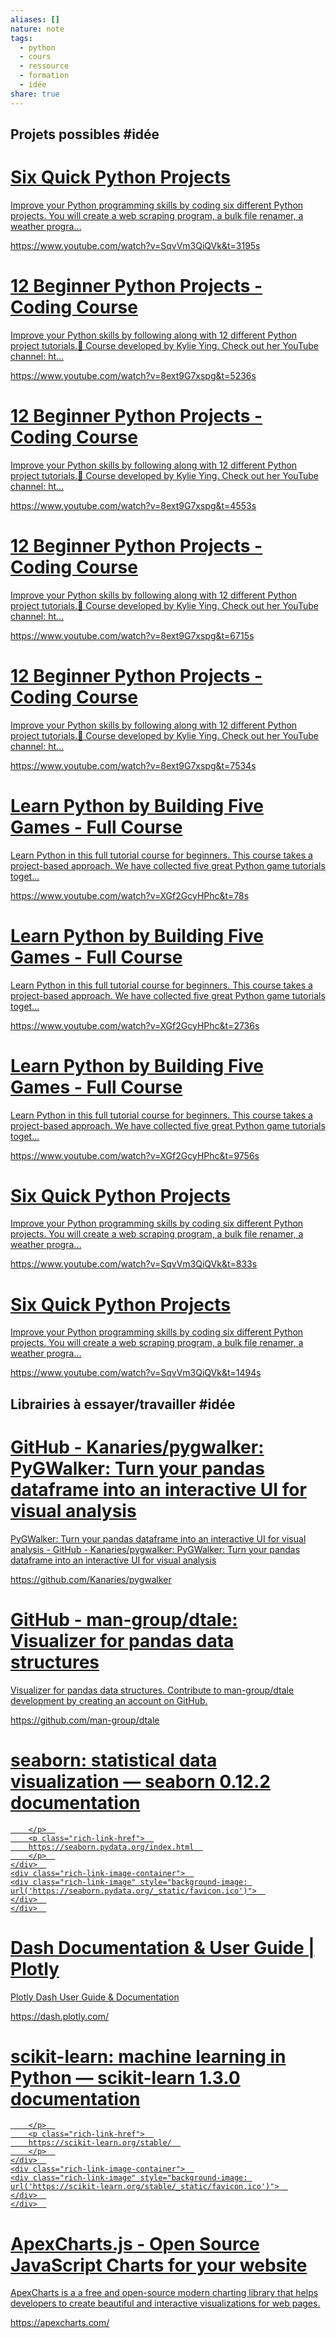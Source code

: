 ```yaml
---  
aliases: []  
nature: note  
tags:  
  - python  
  - cours  
  - ressource  
  - formation  
  - idée  
share: true  
---  
```

  
  
## Projets possibles #idée   
  
<div class="rich-link-card-container"><a class="rich-link-card" href="https://www.youtube.com/watch?v=SqvVm3QiQVk&t=3195s" target="_blank">  
	<div class="rich-link-card-text">  
		<h1 class="rich-link-card-title">Six Quick Python Projects</h1>  
		<p class="rich-link-card-description">  
		Improve your Python programming skills by coding six different Python projects. You will create a web scraping program, a bulk file renamer, a weather progra...  
		</p>  
		<p class="rich-link-href">  
		https://www.youtube.com/watch?v=SqvVm3QiQVk&t=3195s  
		</p>  
	</div>  
	<div class="rich-link-image-container">  
    <div class="rich-link-image" style="background-image: url('https://i.ytimg.com/vi/SqvVm3QiQVk/maxresdefault.jpg')">  
    </div>  
    </div>  
</a></div>  
<div class="rich-link-card-container"><a class="rich-link-card" href="https://www.youtube.com/watch?v=8ext9G7xspg&t=5236s" target="_blank">  
	<div class="rich-link-card-text">  
		<h1 class="rich-link-card-title">12 Beginner Python Projects - Coding Course</h1>  
		<p class="rich-link-card-description">  
		Improve your Python skills by following along with 12 different Python project tutorials.🎥 Course developed by Kylie Ying. Check out her YouTube channel: ht...  
		</p>  
		<p class="rich-link-href">  
		https://www.youtube.com/watch?v=8ext9G7xspg&t=5236s  
		</p>  
	</div>  
	<div class="rich-link-image-container">  
    <div class="rich-link-image" style="background-image: url('https://i.ytimg.com/vi/8ext9G7xspg/maxresdefault.jpg')">  
    </div>  
    </div>  
</a></div>  
<div class="rich-link-card-container"><a class="rich-link-card" href="https://www.youtube.com/watch?v=8ext9G7xspg&t=4553s" target="_blank">  
	<div class="rich-link-card-text">  
		<h1 class="rich-link-card-title">12 Beginner Python Projects - Coding Course</h1>  
		<p class="rich-link-card-description">  
		Improve your Python skills by following along with 12 different Python project tutorials.🎥 Course developed by Kylie Ying. Check out her YouTube channel: ht...  
		</p>  
		<p class="rich-link-href">  
		https://www.youtube.com/watch?v=8ext9G7xspg&t=4553s  
		</p>  
	</div>  
	<div class="rich-link-image-container">  
    <div class="rich-link-image" style="background-image: url('https://i.ytimg.com/vi/8ext9G7xspg/maxresdefault.jpg')">  
    </div>  
    </div>  
</a></div>  
<div class="rich-link-card-container"><a class="rich-link-card" href="https://www.youtube.com/watch?v=8ext9G7xspg&t=6715s" target="_blank">  
	<div class="rich-link-card-text">  
		<h1 class="rich-link-card-title">12 Beginner Python Projects - Coding Course</h1>  
		<p class="rich-link-card-description">  
		Improve your Python skills by following along with 12 different Python project tutorials.🎥 Course developed by Kylie Ying. Check out her YouTube channel: ht...  
		</p>  
		<p class="rich-link-href">  
		https://www.youtube.com/watch?v=8ext9G7xspg&t=6715s  
		</p>  
	</div>  
	<div class="rich-link-image-container">  
    <div class="rich-link-image" style="background-image: url('https://i.ytimg.com/vi/8ext9G7xspg/maxresdefault.jpg')">  
    </div>  
    </div>  
</a></div>  
<div class="rich-link-card-container"><a class="rich-link-card" href="https://www.youtube.com/watch?v=8ext9G7xspg&t=7534s" target="_blank">  
	<div class="rich-link-card-text">  
		<h1 class="rich-link-card-title">12 Beginner Python Projects - Coding Course</h1>  
		<p class="rich-link-card-description">  
		Improve your Python skills by following along with 12 different Python project tutorials.🎥 Course developed by Kylie Ying. Check out her YouTube channel: ht...  
		</p>  
		<p class="rich-link-href">  
		https://www.youtube.com/watch?v=8ext9G7xspg&t=7534s  
		</p>  
	</div>  
	<div class="rich-link-image-container">  
    <div class="rich-link-image" style="background-image: url('https://i.ytimg.com/vi/8ext9G7xspg/maxresdefault.jpg')">  
    </div>  
    </div>  
</a></div>  
<div class="rich-link-card-container"><a class="rich-link-card" href="https://www.youtube.com/watch?v=XGf2GcyHPhc&t=78s" target="_blank">  
	<div class="rich-link-card-text">  
		<h1 class="rich-link-card-title">Learn Python by Building Five Games - Full Course</h1>  
		<p class="rich-link-card-description">  
		Learn Python in this full tutorial course for beginners. This course takes a project-based approach. We have collected five great Python game tutorials toget...  
		</p>  
		<p class="rich-link-href">  
		https://www.youtube.com/watch?v=XGf2GcyHPhc&t=78s  
		</p>  
	</div>  
	<div class="rich-link-image-container">  
    <div class="rich-link-image" style="background-image: url('https://i.ytimg.com/vi/XGf2GcyHPhc/maxresdefault.jpg')">  
    </div>  
    </div>  
</a></div>  
<div class="rich-link-card-container"><a class="rich-link-card" href="https://www.youtube.com/watch?v=XGf2GcyHPhc&t=2736s" target="_blank">  
	<div class="rich-link-card-text">  
		<h1 class="rich-link-card-title">Learn Python by Building Five Games - Full Course</h1>  
		<p class="rich-link-card-description">  
		Learn Python in this full tutorial course for beginners. This course takes a project-based approach. We have collected five great Python game tutorials toget...  
		</p>  
		<p class="rich-link-href">  
		https://www.youtube.com/watch?v=XGf2GcyHPhc&t=2736s  
		</p>  
	</div>  
	<div class="rich-link-image-container">  
    <div class="rich-link-image" style="background-image: url('https://i.ytimg.com/vi/XGf2GcyHPhc/maxresdefault.jpg')">  
    </div>  
    </div>  
</a></div>  
<div class="rich-link-card-container"><a class="rich-link-card" href="https://www.youtube.com/watch?v=XGf2GcyHPhc&t=9756s" target="_blank">  
	<div class="rich-link-card-text">  
		<h1 class="rich-link-card-title">Learn Python by Building Five Games - Full Course</h1>  
		<p class="rich-link-card-description">  
		Learn Python in this full tutorial course for beginners. This course takes a project-based approach. We have collected five great Python game tutorials toget...  
		</p>  
		<p class="rich-link-href">  
		https://www.youtube.com/watch?v=XGf2GcyHPhc&t=9756s  
		</p>  
	</div>  
	<div class="rich-link-image-container">  
    <div class="rich-link-image" style="background-image: url('https://i.ytimg.com/vi/XGf2GcyHPhc/maxresdefault.jpg')">  
    </div>  
    </div>  
</a></div>  
<div class="rich-link-card-container"><a class="rich-link-card" href="https://www.youtube.com/watch?v=SqvVm3QiQVk&t=833s" target="_blank">  
	<div class="rich-link-card-text">  
		<h1 class="rich-link-card-title">Six Quick Python Projects</h1>  
		<p class="rich-link-card-description">  
		Improve your Python programming skills by coding six different Python projects. You will create a web scraping program, a bulk file renamer, a weather progra...  
		</p>  
		<p class="rich-link-href">  
		https://www.youtube.com/watch?v=SqvVm3QiQVk&t=833s  
		</p>  
	</div>  
	<div class="rich-link-image-container">  
    <div class="rich-link-image" style="background-image: url('https://i.ytimg.com/vi/SqvVm3QiQVk/maxresdefault.jpg')">  
    </div>  
    </div>  
</a></div>  
<div class="rich-link-card-container"><a class="rich-link-card" href="https://www.youtube.com/watch?v=SqvVm3QiQVk&t=1494s" target="_blank">  
	<div class="rich-link-card-text">  
		<h1 class="rich-link-card-title">Six Quick Python Projects</h1>  
		<p class="rich-link-card-description">  
		Improve your Python programming skills by coding six different Python projects. You will create a web scraping program, a bulk file renamer, a weather progra...  
		</p>  
		<p class="rich-link-href">  
		https://www.youtube.com/watch?v=SqvVm3QiQVk&t=1494s  
		</p>  
	</div>  
	<div class="rich-link-image-container">  
    <div class="rich-link-image" style="background-image: url('https://i.ytimg.com/vi/SqvVm3QiQVk/maxresdefault.jpg')">  
    </div>  
    </div>  
</a></div>  
  
  
  
## Librairies à essayer/travailler #idée   
<div class="rich-link-card-container"><a class="rich-link-card" href="https://github.com/Kanaries/pygwalker" target="_blank">  
	<div class="rich-link-card-text">  
		<h1 class="rich-link-card-title">GitHub - Kanaries/pygwalker: PyGWalker: Turn your pandas dataframe into an interactive UI for visual analysis</h1>  
		<p class="rich-link-card-description">  
		PyGWalker: Turn your pandas dataframe into an interactive UI for visual analysis - GitHub - Kanaries/pygwalker: PyGWalker: Turn your pandas dataframe into an interactive UI for visual analysis  
		</p>  
		<p class="rich-link-href">  
		https://github.com/Kanaries/pygwalker  
		</p>  
	</div>  
	<div class="rich-link-image-container">  
    <div class="rich-link-image" style="background-image: url('https://repository-images.githubusercontent.com/602389947/f12f5f75-9f5e-4306-a443-f19104de881e')">  
    </div>  
    </div>  
</a></div>  
<div class="rich-link-card-container"><a class="rich-link-card" href="https://github.com/man-group/dtale" target="_blank">  
	<div class="rich-link-card-text">  
		<h1 class="rich-link-card-title">GitHub - man-group/dtale: Visualizer for pandas data structures</h1>  
		<p class="rich-link-card-description">  
		Visualizer for pandas data structures. Contribute to man-group/dtale development by creating an account on GitHub.  
		</p>  
		<p class="rich-link-href">  
		https://github.com/man-group/dtale  
		</p>  
	</div>  
	<div class="rich-link-image-container">  
    <div class="rich-link-image" style="background-image: url('https://repository-images.githubusercontent.com/196968829/7762b980-15a4-11ea-8c2b-c1565b61cecf')">  
    </div>  
    </div>  
</a></div>  
<div class="rich-link-card-container"><a class="rich-link-card" href="https://seaborn.pydata.org/index.html" target="_blank">  
	<div class="rich-link-card-text">  
		<h1 class="rich-link-card-title">seaborn: statistical data visualization — seaborn 0.12.2 documentation</h1>  
		<p class="rich-link-card-description">  
		  
		</p>  
		<p class="rich-link-href">  
		https://seaborn.pydata.org/index.html  
		</p>  
	</div>  
	<div class="rich-link-image-container">  
    <div class="rich-link-image" style="background-image: url('https://seaborn.pydata.org/_static/favicon.ico')">  
    </div>  
    </div>  
</a></div>  
<div class="rich-link-card-container"><a class="rich-link-card" href="https://dash.plotly.com/" target="_blank">  
	<div class="rich-link-card-text">  
		<h1 class="rich-link-card-title">Dash Documentation & User Guide | Plotly</h1>  
		<p class="rich-link-card-description">  
		Plotly Dash User Guide & Documentation  
		</p>  
		<p class="rich-link-href">  
		https://dash.plotly.com/  
		</p>  
	</div>  
	<div class="rich-link-image-container">  
    <div class="rich-link-image" style="background-image: url('https://dash.plotly.com/assets/favicon.ico?m=1693421607.0')">  
    </div>  
    </div>  
</a></div>  
<div class="rich-link-card-container"><a class="rich-link-card" href="https://scikit-learn.org/stable/" target="_blank">  
	<div class="rich-link-card-text">  
		<h1 class="rich-link-card-title">scikit-learn: machine learning in Python — scikit-learn 1.3.0 documentation</h1>  
		<p class="rich-link-card-description">  
		  
		</p>  
		<p class="rich-link-href">  
		https://scikit-learn.org/stable/  
		</p>  
	</div>  
	<div class="rich-link-image-container">  
    <div class="rich-link-image" style="background-image: url('https://scikit-learn.org/stable/_static/favicon.ico')">  
    </div>  
    </div>  
</a></div>  
<div class="rich-link-card-container"><a class="rich-link-card" href="https://apexcharts.com/" target="_blank">  
	<div class="rich-link-card-text">  
		<h1 class="rich-link-card-title">ApexCharts.js - Open Source JavaScript Charts for your website</h1>  
		<p class="rich-link-card-description">  
		ApexCharts is a a free and open-source modern charting library that helps developers to create beautiful and interactive visualizations for web pages.  
		</p>  
		<p class="rich-link-href">  
		https://apexcharts.com/  
		</p>  
	</div>  
	<div class="rich-link-image-container">  
    <div class="rich-link-image" style="background-image: url('https://apexcharts.com/wp-content/themes/apexcharts/favicon.ico')">  
    </div>  
    </div>  
</a></div>  
  

